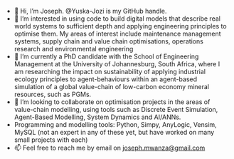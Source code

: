- 👋 Hi, I’m Joseph. @Yuska-Jozi is my GitHub handle.
- 👀 I’m interested in using code to build digital models that describe real world systems to sufficient depth and applying engineering principles to optimise them. My areas of interest include maintenance management systems, supply chain and value chain optimisations, operations research and environmental engineering
- 🌱 I’m currently a PhD candidate with the School of Engineering Management at the University of Johannesburg, South Africa, where I am researching the impact on sustainability of applying industrial ecology principles to agent-behaviours within an agent-based simulation of a global value-chain of low-carbon economy mineral resources, such as PGMs.
- 💞️ I’m looking to collaborate on optimisation projects in the areas of value-chain modelling, using tools such as Discrete Event Simulation, Agent-Based Modelling, System Dynamics and AI/ANNs.
- Programming and modelling tools: Python, Simpy, AnyLogic, Vensim, MySQL (not an expert in any of these yet, but have worked on many small projects with each) 
- 📫 Feel free to reach me by email on joseph.mwanza@gmail.com

<!---
Yuska-Jozi/Yuska-Jozi is a ✨ special ✨ repository because its `README.md` (this file) appears on your GitHub profile.
You can click the Preview link to take a look at your changes.
--->

